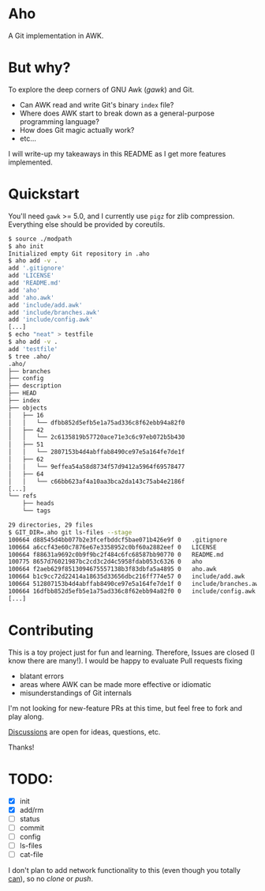 # Aho

A Git implementation in AWK.

# But why?

To explore the deep corners of GNU Awk (_gawk_) and Git.

 - Can AWK read and write Git's binary `index` file?
 - Where does AWK start to break down as a general-purpose programming language?
 - How does Git magic actually work?
 - etc...

I will write-up my takeaways in this README as I get more features implemented.

# Quickstart

You'll need `gawk` >= 5.0, and I currently use `pigz` for zlib compression.
Everything else should be provided by coreutils.

```bash
$ source ./modpath
$ aho init
Initialized empty Git repository in .aho
$ aho add -v .
add '.gitignore'
add 'LICENSE'
add 'README.md'
add 'aho'
add 'aho.awk'
add 'include/add.awk'
add 'include/branches.awk'
add 'include/config.awk'
[...]
$ echo "neat" > testfile
$ aho add -v .
add 'testfile'
$ tree .aho/
.aho/
├── branches
├── config
├── description
├── HEAD
├── index
├── objects
│   ├── 16
│   │   └── dfbb852d5efb5e1a75ad336c8f62ebb94a82f0
│   ├── 42
│   │   └── 2c6135819b57720ace71e3c6c97eb072b5b430
│   ├── 51
│   │   └── 2807153b4d4abffab8490ce97e5a164fe7de1f
│   ├── 62
│   │   └── 9effea54a58d8734f57d9412a5964f69578477
│   ├── 64
│   │   └── c66bb623af4a10aa3bca2da143c75ab4e2186f
[...]
└── refs
    ├── heads
    └── tags

29 directories, 29 files
$ GIT_DIR=.aho git ls-files --stage
100664 d88545d4bb077b2e3fcefbddcf5bae071b426e9f 0	.gitignore
100664 a6ccf43e60c7876e67e3358952c0bf60a2882eef 0	LICENSE
100664 f88631a9692c0b9f9bc2f484c6fc68587bb90770 0	README.md
100775 8657d76021987bc2cd3c2d4c5958fdab053c6326 0	aho
100664 f2aeb629f8513094675557138b3f83dbfa5a4895 0	aho.awk
100664 b1c9cc72d22414a18635d33656dbc216ff774e57 0	include/add.awk
100664 512807153b4d4abffab8490ce97e5a164fe7de1f 0	include/branches.awk
100664 16dfbb852d5efb5e1a75ad336c8f62ebb94a82f0 0	include/config.awk
[...]
```

# Contributing

This is a toy project just for fun and learning. Therefore, Issues are closed
(I know there are many!). I would be happy to evaluate Pull requests fixing
 - blatant errors
 - areas where AWK can be made more effective or idiomatic
 - misunderstandings of Git internals

I'm not looking for new-feature PRs at this time, but feel free to fork and
play along.

[Discussions](https://github.com/djanderson/aho/discussions) are open for
ideas, questions, etc.

Thanks!

# TODO:

- [X] init
- [X] add/rm
- [ ] status
- [ ] commit
- [ ] config
- [ ] ls-files
- [ ] cat-file

I don't plan to add network functionality to this (even though you totally
[can](https://www.gnu.org/software/gawk/manual/gawkinet/gawkinet.html)), so no
_clone_ or _push_.

